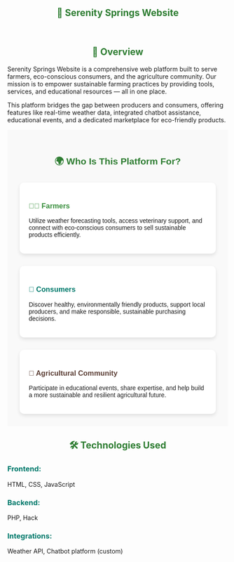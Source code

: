 <div align="left">
<h2 style="text-align: center; color: #2e7d32;">🌿 Serenity Springs Website</h2></br>
<h2 style="text-align: center; color: #2e7d32;">🧭 Overview</h2>
Serenity Springs Website is a comprehensive web platform built to serve farmers, eco-conscious consumers, and the agriculture community. Our mission is to empower sustainable farming practices by providing tools, services, and educational resources — all in one place.

This platform bridges the gap between producers and consumers, offering features like real-time weather data, integrated chatbot assistance, educational events, and a dedicated marketplace for eco-friendly products.
<section id="audience" style="padding: 2em; background-color: #f9f9f9; font-family: Arial, sans-serif;">
<h2 style="text-align: center; color: #2e7d32;">🌍 Who Is This Platform For?</h2>
<div style="display: flex; flex-wrap: wrap; justify-content: space-around; gap: 2em; margin-top: 2em;">
 <div style="flex: 1 1 250px; background: white; border-radius: 10px; padding: 1.5em; box-shadow: 0 4px 8px rgba(0,0,0,0.1);">
      <h3 style="color: #388e3c;">👩‍🌾 Farmers</h3>
      <p>
        Utilize weather forecasting tools, access veterinary support, and connect with eco-conscious consumers to sell sustainable products efficiently.
      </p>
    </div>
  <div style="flex: 1 1 250px; background: white; border-radius: 10px; padding: 1.5em; box-shadow: 0 4px 8px rgba(0,0,0,0.1);">
      <h3 style="color: #00796b;">🛒 Consumers</h3>
      <p>
        Discover healthy, environmentally friendly products, support local producers, and make responsible, sustainable purchasing decisions.
      </p>
    </div>
 <div style="flex: 1 1 250px; background: white; border-radius: 10px; padding: 1.5em; box-shadow: 0 4px 8px rgba(0,0,0,0.1);">
      <h3 style="color: #5d4037;">🌱 Agricultural Community</h3>
      <p>
        Participate in educational events, share expertise, and help build a more sustainable and resilient agricultural future.
      </p>
    </div>
 </div>
</section>
<h2 style="text-align: center; color: #2e7d32;">🛠 Technologies Used</h2>
<h3 style="color: #00796b;">Frontend:</h3> HTML, CSS, JavaScript

<h3 style="color: #00796b;">Backend:</h3> PHP, Hack

<h3 style="color: #00796b;">Integrations:</h3> Weather API, Chatbot platform (custom)
</div>
